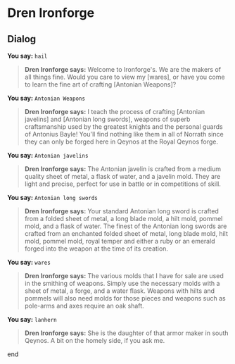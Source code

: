 # Dren Ironforge


## Dialog

**You say:** `hail`



>**Dren Ironforge says:** Welcome to Ironforge's.  We are the makers of all things fine. Would you care to view my [wares], or have you come to learn the fine art of crafting [Antonian Weapons]?

**You say:** `Antonian Weapons`



>**Dren Ironforge says:** I teach the process of crafting [Antonian javelins] and [Antonian long swords], weapons of superb craftsmanship used by the greatest knights and the personal guards of Antonius Bayle! You'll find nothing like them in all of Norrath since they can only be forged here in Qeynos at the Royal Qeynos forge.

**You say:** `Antonian javelins`



>**Dren Ironforge says:** The Antonian javelin is crafted from a medium quality sheet of metal, a flask of water, and a javelin mold. They are light and precise, perfect for use in battle or in competitions of skill.

**You say:** `Antonian long swords`



>**Dren Ironforge says:** Your standard Antonian long sword is crafted from a folded sheet of metal, a long blade mold, a hilt mold, pommel mold, and a flask of water. The finest of the Antonian long swords are crafted from an enchanted folded sheet of metal, long blade mold, hilt mold, pommel mold, royal temper and either a ruby or an emerald forged into the weapon at the time of its creation.

**You say:** `wares`



>**Dren Ironforge says:** The various molds that I have for sale are used in the smithing of weapons. Simply use the necessary molds with a sheet of metal, a forge, and a water flask. Weapons with hilts and pommels will also need molds for those pieces and weapons such as pole-arms and axes require an oak shaft.

**You say:** `lanhern`



>**Dren Ironforge says:** She is the daughter of that armor maker in south Qeynos. A bit on the homely side, if you ask me.

end
